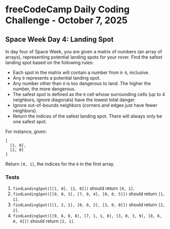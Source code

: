 # freeCodeCamp Daily Coding Challenge - October 7, 2025

## Space Week Day 4: Landing Spot

In day four of Space Week, you are given a matrix of numbers (an array of arrays), representing potential landing spots for your rover. Find the safest landing spot based on the following rules:

* Each spot in the matrix will contain a number from `0-9`, inclusive.
* Any `0` represents a potential landing spot.
* Any number other than `0` is too dangerous to land. The higher the number, the more dangerous.
* The safest spot is defined as the `0` cell whose surrounding cells (up to 4 neighbors, ignore diagonals) have the lowest total danger.
* Ignore out-of-bounds neighbors (corners and edges just have fewer neighbors).
* Return the indices of the safest landing spot. There will always only be one safest spot.

For instance, given:
```
[
  [1, 0],
  [2, 0]
]
```
Return `[0, 1]`, the indices for the `0` in the first array.

### Tests

1. `findLandingSpot([[1, 0], [2, 0]])` should return `[0, 1]`.
2. `findLandingSpot([[9, 0, 3], [7, 0, 4], [8, 0, 5]])` should return `[1, 1]`.
3. `findLandingSpot([[1, 2, 1], [0, 0, 2], [3, 0, 0]])` should return `[2, 2]`.
4. `findLandingSpot([[9, 6, 0, 8], [7, 1, 1, 0], [3, 0, 3, 9], [8, 6, 0, 9]])` should return `[2, 1]`.